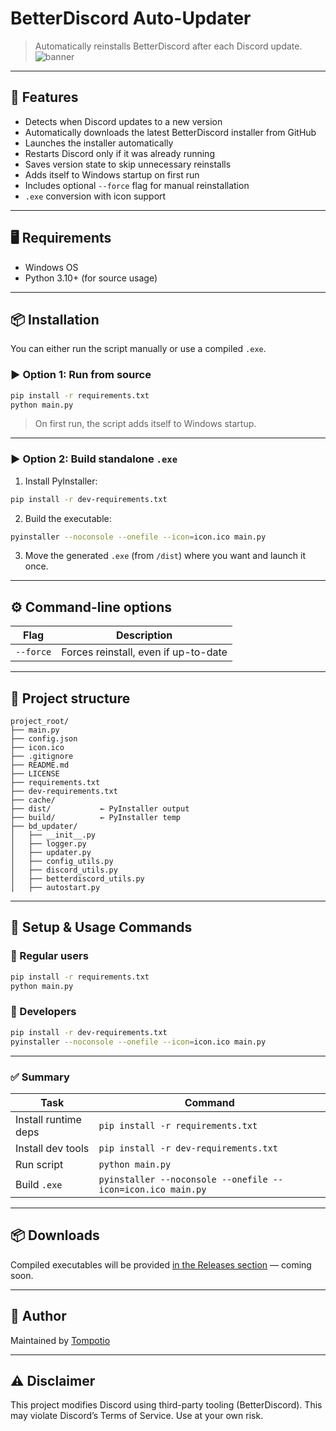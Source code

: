 # BetterDiscord Auto-Updater

> Automatically reinstalls BetterDiscord after each Discord update.
![banner](https://dummyimage.com/800x180/5d3eff/ffffff&text=BetterDiscord+Auto-Updater)

---

## 🚀 Features

- Detects when Discord updates to a new version
- Automatically downloads the latest BetterDiscord installer from GitHub
- Launches the installer automatically
- Restarts Discord only if it was already running
- Saves version state to skip unnecessary reinstalls
- Adds itself to Windows startup on first run
- Includes optional `--force` flag for manual reinstallation
- `.exe` conversion with icon support

---

## 🖥️ Requirements

- Windows OS
- Python 3.10+ (for source usage)

---

## 📦 Installation

You can either run the script manually or use a compiled `.exe`.

### ▶️ Option 1: Run from source

```bash
pip install -r requirements.txt
python main.py
```

> On first run, the script adds itself to Windows startup.

---

### ▶️ Option 2: Build standalone `.exe`

1. Install PyInstaller:

```bash
pip install -r dev-requirements.txt
```

2. Build the executable:

```bash
pyinstaller --noconsole --onefile --icon=icon.ico main.py
```

3. Move the generated `.exe` (from `/dist`) where you want and launch it once.

---

## ⚙️ Command-line options

| Flag      | Description                          |
|-----------|--------------------------------------|
| `--force` | Forces reinstall, even if up-to-date |

---

## 📁 Project structure

```
project_root/
├── main.py
├── config.json
├── icon.ico
├── .gitignore
├── README.md
├── LICENSE
├── requirements.txt
├── dev-requirements.txt
├── cache/
├── dist/           ← PyInstaller output
├── build/          ← PyInstaller temp
├── bd_updater/
│   ├── __init__.py
│   ├── logger.py
│   ├── updater.py
│   ├── config_utils.py
│   ├── discord_utils.py
│   ├── betterdiscord_utils.py
│   ├── autostart.py
```

---

## 🧪 Setup & Usage Commands

### 🔹 Regular users

```bash
pip install -r requirements.txt
python main.py
```

### 🔹 Developers

```bash
pip install -r dev-requirements.txt
pyinstaller --noconsole --onefile --icon=icon.ico main.py
```

---

### ✅ Summary

| Task                    | Command                                     |
|-------------------------|---------------------------------------------|
| Install runtime deps    | `pip install -r requirements.txt`           |
| Install dev tools       | `pip install -r dev-requirements.txt`       |
| Run script              | `python main.py`                            |
| Build `.exe`            | `pyinstaller --noconsole --onefile --icon=icon.ico main.py` |

---

## 📦 Downloads

Compiled executables will be provided [in the Releases section](https://github.com/Tompotio/BetterDiscord-Auto-Updater/releases) — coming soon.

---

## 👤 Author

Maintained by [Tompotio](https://github.com/Tompotio)

---

## ⚠️ Disclaimer

This project modifies Discord using third-party tooling (BetterDiscord). This may violate Discord’s Terms of Service. Use at your own risk.
